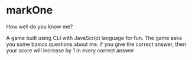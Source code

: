 # markOne
How well do you know me?

A game built using CLI with JavaScript language for fun. The game asks you some basics questions about me. if you give the correct answer, then your score will increase by 1 in every correct answer
